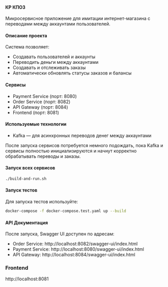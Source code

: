 #### КР КПО3

Микросервисное приложение для имитации интернет-магазина с переводами между аккаунтами пользователей.

#### Описание проекта

Система позволяет:
- Создавать пользователей и аккаунты
- Переводить деньги между аккаунтами
- Создавать и отслеживать заказы
- Автоматически обновлять статусы заказов и балансы

#### Сервисы
- Payment Service (порт: 8080)
- Order Service (порт: 8082)
- API Gateway (порт: 8084)
- Frontend (порт: 8081)

#### Используемые технологии
- Kafka — для асинхронных переводов денег между аккаунтами

После запуска сервисов потребуется немного подождать, пока Kafka и сервисы полностью инициализируются и начнут корректно обрабатывать переводы и заказы.

#### Запуск всех сервисов
```bash
./build-and-run.sh
```

#### Запуск тестов
Для запуска тестов используйте:
```bash
docker-compose -f docker-compose.test.yaml up --build
```

#### API Документация
После запуска, Swagger UI доступен по адресам:
- Order Service: http://localhost:8082/swagger-ui/index.html
- Payment Service: http://localhost:8080/swagger-ui/index.html
- API Gateway: http://localhost:8084/swagger-ui/index.html


### Frontend

http://localhost:8081
